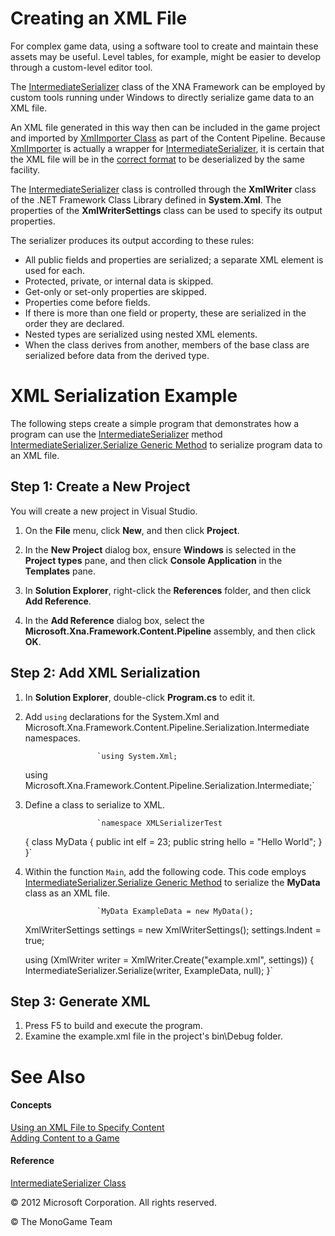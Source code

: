 

# Creating an XML File

For complex game data, using a software tool to create and maintain these assets may be useful. Level tables, for example, might be easier to develop through a custom-level editor tool.

The [IntermediateSerializer](xref:Microsoft.Xna.Framework.Content.Pipeline.Serialization.Intermediate.IntermediateSerializer) class of the XNA Framework can be employed by custom tools running under Windows to directly serialize game data to an XML file.

An XML file generated in this way then can be included in the game project and imported by [XmlImporter Class](xref:Microsoft.Xna.Framework.Content.Pipeline.XmlImporter) as part of the Content Pipeline. Because [XmlImporter](xref:Microsoft.Xna.Framework.Content.Pipeline.XmlImporter) is actually a wrapper for [IntermediateSerializer](xref:Microsoft.Xna.Framework.Content.Pipeline.Serialization.Intermediate.IntermediateSerializer), it is certain that the XML file will be in the [correct format](CP_XML_Elements.md) to be deserialized by the same facility.

The [IntermediateSerializer](xref:Microsoft.Xna.Framework.Content.Pipeline.Serialization.Intermediate.IntermediateSerializer) class is controlled through the **XmlWriter** class of the .NET Framework Class Library defined in **System.Xml**. The properties of the **XmlWriterSettings** class can be used to specify its output properties.

The serializer produces its output according to these rules:

*   All public fields and properties are serialized; a separate XML element is used for each.
*   Protected, private, or internal data is skipped.
*   Get-only or set-only properties are skipped.
*   Properties come before fields.
*   If there is more than one field or property, these are serialized in the order they are declared.
*   Nested types are serialized using nested XML elements.
*   When the class derives from another, members of the base class are serialized before data from the derived type.

# XML Serialization Example

The following steps create a simple program that demonstrates how a program can use the [IntermediateSerializer](xref:Microsoft.Xna.Framework.Content.Pipeline.Serialization.Intermediate.IntermediateSerializer) method [IntermediateSerializer.Serialize Generic Method](xref:Microsoft.Xna.Framework.Content.Pipeline.Serialization.Intermediate.IntermediateSerializer.Serialize``1) to serialize program data to an XML file.

## Step 1: Create a New Project

You will create a new project in Visual Studio.

1.  On the **File** menu, click **New**, and then click **Project**.
    
2.  In the **New Project** dialog box, ensure **Windows** is selected in the **Project types** pane, and then click **Console Application** in the **Templates** pane.
    
3.  In **Solution Explorer**, right-click the **References** folder, and then click **Add Reference**.
    
4.  In the **Add Reference** dialog box, select the **Microsoft.Xna.Framework.Content.Pipeline** assembly, and then click **OK**.
    

## Step 2: Add XML Serialization

1.  In **Solution Explorer**, double-click **Program.cs** to edit it.
    
2.  Add `using` declarations for the System.Xml and Microsoft.Xna.Framework.Content.Pipeline.Serialization.Intermediate namespaces.
    
                        `using System.Xml;
    using Microsoft.Xna.Framework.Content.Pipeline.Serialization.Intermediate;`
                      
    
3.  Define a class to serialize to XML.
    
                        `namespace XMLSerializerTest
    {
        class MyData
        {
            public int elf = 23;
            public string hello = "Hello World";
        }
    }`
                      
    
4.  Within the function `Main`, add the following code. This code employs [IntermediateSerializer.Serialize Generic Method](xref:Microsoft.Xna.Framework.Content.Pipeline.Serialization.Intermediate.IntermediateSerializer.Serialize``1) to serialize the **MyData** class as an XML file.
    
                        `MyData ExampleData = new MyData();
    
    XmlWriterSettings settings = new XmlWriterSettings();
    settings.Indent = true;
    
    using (XmlWriter writer = XmlWriter.Create("example.xml", settings))
    {
        IntermediateSerializer.Serialize(writer, ExampleData, null);
    }`
                      
    

## Step 3: Generate XML

1.  Press F5 to build and execute the program.
2.  Examine the example.xml file in the project's bin\\Debug folder.
    

# See Also

#### Concepts

[Using an XML File to Specify Content](CP_XML_Overview.md)  
[Adding Content to a Game](CP_TopLevel.md)  

#### Reference

[IntermediateSerializer Class](xref:Microsoft.Xna.Framework.Content.Pipeline.Serialization.Intermediate.IntermediateSerializer)  

© 2012 Microsoft Corporation. All rights reserved.  

© The MonoGame Team
